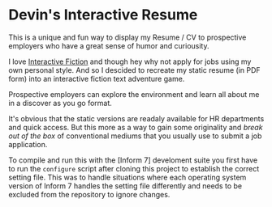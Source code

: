 Devin's Interactive Resume
==========================

This is a unique and fun way to display my Resume / CV to prospective employers
who have a great sense of humor and curiousity.

I love [Interactive Fiction][1] and though hey why not apply for jobs using my
own personal style. And so I descided to recreate my static resume (in PDF
form) into an interactive fiction text adventure game.

Prospective employers can explore the environment and learn all about me in a
discover as you go format.

It's obvious that the static versions are readaly available for HR departments
and quick access. But this more as a way to gain some originality and *break
out of the box* of conventional mediums that you usually use to submit a job
application.

To compile and run this with the [Inform 7] develoment suite you first have to
run the `configure` script after cloning this project to establish the correct
setting file. This was to handle situations where each operating system version
of Inform 7 handles the setting file differently and needs to be excluded from
the repository to ignore changes.

[1]: http://en.wikipedia.org/wiki/Interactive_fiction
[2]: http://inform7.com/
